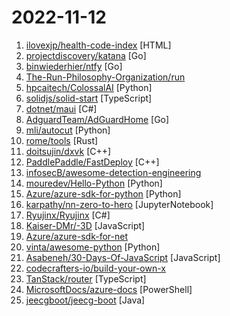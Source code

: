 # 2022-11-12

1. [ilovexjp/health-code-index](https://github.com/ilovexjp/health-code-index "健康码模拟 - 索引") [HTML]
2. [projectdiscovery/katana](https://github.com/projectdiscovery/katana "A next-generation crawling and spidering framework.") [Go]
3. [binwiederhier/ntfy](https://github.com/binwiederhier/ntfy "Send push notifications to your phone or desktop using PUT/POST") [Go]
4. [The-Run-Philosophy-Organization/run](https://github.com/The-Run-Philosophy-Organization/run "润学全球官方指定GITHUB，整理润学宗旨、纲领、理论和各类润之实例；解决为什么润，润去哪里，怎么润三大问题； 并成为新中国人的核心宗教，核心信念。") 
5. [hpcaitech/ColossalAI](https://github.com/hpcaitech/ColossalAI "Colossal-AI: A Unified Deep Learning System for Big Model Era") [Python]
6. [solidjs/solid-start](https://github.com/solidjs/solid-start "SolidStart, the Solid app framework") [TypeScript]
7. [dotnet/maui](https://github.com/dotnet/maui ".NET MAUI is the .NET Multi-platform App UI, a framework for building native device applications spanning mobile, tablet, and desktop.") [C#]
8. [AdguardTeam/AdGuardHome](https://github.com/AdguardTeam/AdGuardHome "Network-wide ads & trackers blocking DNS server") [Go]
9. [mli/autocut](https://github.com/mli/autocut "用文本编辑器剪视频") [Python]
10. [rome/tools](https://github.com/rome/tools "Unified developer tools for JavaScript, TypeScript, and the web") [Rust]
11. [doitsujin/dxvk](https://github.com/doitsujin/dxvk "Vulkan-based implementation of D3D9, D3D10 and D3D11 for Linux / Wine") [C++]
12. [PaddlePaddle/FastDeploy](https://github.com/PaddlePaddle/FastDeploy "⚡️An Easy-to-use and Fast Deep Learning Model Deployment Toolkit for ☁️Cloud and 📱Edge. Including Image, Video, Text and Audio 20+ main stream scenarios and 150+ SOTA models with end-to-end optimization, multi-platform and multi-framework support.") [C++]
13. [infosecB/awesome-detection-engineering](https://github.com/infosecB/awesome-detection-engineering "A list of useful Detection Engineering-related resources.") 
14. [mouredev/Hello-Python](https://github.com/mouredev/Hello-Python "Python desde cero") [Python]
15. [Azure/azure-sdk-for-python](https://github.com/Azure/azure-sdk-for-python "This repository is for active development of the Azure SDK for Python. For consumers of the SDK we recommend visiting our public developer docs at https://docs.microsoft.com/python/azure/ or our versioned developer docs at https://azure.github.io/azure-sdk-for-python.") [Python]
16. [karpathy/nn-zero-to-hero](https://github.com/karpathy/nn-zero-to-hero "Neural Networks: Zero to Hero") [JupyterNotebook]
17. [Ryujinx/Ryujinx](https://github.com/Ryujinx/Ryujinx "Experimental Nintendo Switch Emulator written in C#") [C#]
18. [Kaiser-DMr/-3D](https://github.com/Kaiser-DMr/-3D "李洵爱心跳动代码") [JavaScript]
19. [Azure/azure-sdk-for-net](https://github.com/Azure/azure-sdk-for-net "This repository is for active development of the Azure SDK for .NET. For consumers of the SDK we recommend visiting our public developer docs at https://docs.microsoft.com/dotnet/azure/ or our versioned developer docs at https://azure.github.io/azure-sdk-for-net.") 
20. [vinta/awesome-python](https://github.com/vinta/awesome-python "A curated list of awesome Python frameworks, libraries, software and resources") [Python]
21. [Asabeneh/30-Days-Of-JavaScript](https://github.com/Asabeneh/30-Days-Of-JavaScript "30 days of JavaScript programming challenge is a step-by-step guide to learn JavaScript programming language in 30 days. This challenge may take more than 100 days, please just follow your own pace.") [JavaScript]
22. [codecrafters-io/build-your-own-x](https://github.com/codecrafters-io/build-your-own-x "Master programming by recreating your favorite technologies from scratch.") 
23. [TanStack/router](https://github.com/TanStack/router "🤖 Type-safe router w/ built-in caching & URL state management for JS/TS, React, Preact, Solid, Vue, Svelte and Angular") [TypeScript]
24. [MicrosoftDocs/azure-docs](https://github.com/MicrosoftDocs/azure-docs "Open source documentation of Microsoft Azure") [PowerShell]
25. [jeecgboot/jeecg-boot](https://github.com/jeecgboot/jeecg-boot "⭐️「企业级低代码平台」前后端分离架构SpringBoot 2.x，SpringCloud，Ant Design&Vue，Mybatis，Shiro，JWT。强大的代码生成器让前后端代码一键生成，无需写任何代码! 引领新的开发模式OnlineCoding->代码生成->手工MERGE，帮助Java项目解决70%重复工作，让开发更关注业务，既能快速提高效率，帮助公司节省成本，同时又不失灵活性。") [Java]
